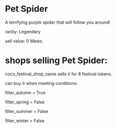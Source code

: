# Pet Spider

A terrifying purple spider that will follow you around!

raritiy: Legendary

sell value: 0 Mews

# shops selling Pet Spider:

coco_festival_shop_name sells it for 8 festival tokens.

can buy it when meeting conditions: 

filter_autumn = True

filter_spring = False

filter_summer = False

filter_winter = False
